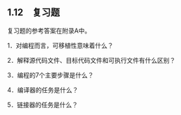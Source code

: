 ## 1.12　复习题

复习题的参考答案在附录A中。

1．对编程而言，可移植性意味着什么？

2．解释源代码文件、目标代码文件和可执行文件有什么区别？

3．编程的7个主要步骤是什么？

4．编译器的任务是什么？

5．链接器的任务是什么？

